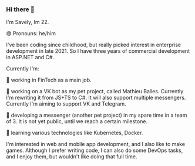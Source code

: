 ### Hi there 👋

I'm Savely, Im 22.

😄 Pronouns: he/him

I've been coding since childhood, but really picked interest in enterprise development in late 2021. So I have three years of commercial development in ASP.NET and C#.

Currently I'm:

🏢 working in FinTech as a main job.

🤖 working on a VK bot as my pet project, called Mathieu Balles. Currently I'm rewriting it from JS+TS to C#. It will also support multiple messengers. Currently I'm aiming to support VK and Telegram.

💬 developing a messenger (another pet project) in my spare time in a team of 3. It is not yet public, until we reach a certain milestone.

🌱 learning various technologies like Kubernetes, Docker.

I'm interested in web and mobile app development, and I also like to make games. Although I prefer writing code, I can also do some DevOps tasks, and I enjoy them, but wouldn't like doing that full time.

